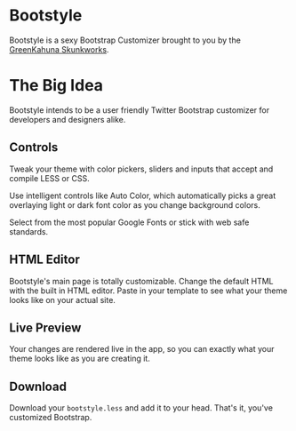 Bootstyle
=========

Bootstyle is a sexy Bootstrap Customizer brought to you by the [GreenKahuna Skunkworks](http://skunkworks.greenkahuna.com).

# The Big Idea

Bootstyle intends to be a user friendly Twitter Bootstrap customizer for developers and designers alike.

## Controls

Tweak your theme with color pickers, sliders and inputs that accept and compile LESS or CSS.

Use intelligent controls like Auto Color, which automatically picks a great overlaying light or dark font color as you change background colors.

Select from the most popular Google Fonts or stick with web safe standards.

## HTML Editor

Bootstyle's main page is totally customizable.  Change the default HTML with the built in HTML editor.  Paste in your template to see what your theme looks like on your actual site.

## Live Preview

Your changes are rendered live in the app, so you can exactly what your theme looks like as you are creating it.

## Download

Download your `bootstyle.less` and add it to your head.  That's it, you've customized Bootstrap.
